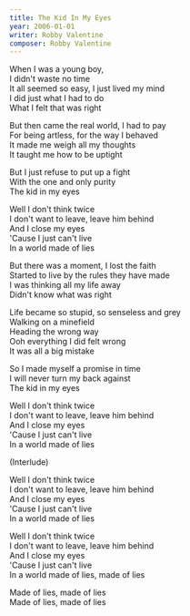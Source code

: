 ```yaml
---
title: The Kid In My Eyes
year: 2006-01-01
writer: Robby Valentine
composer: Robby Valentine
---
```


<p>When I was a young boy,<br />
I didn't waste no time<br />
It all seemed so easy, I just lived my mind<br />
I did just what I had to do<br />
What I felt that was right</p>

<p>But then came the real world, I had to pay<br />
For being artless, for the way I behaved<br />
It made me weigh all my thoughts<br />
It taught me how to be uptight</p>

<p>But I just refuse to put up a fight<br />
With the one and only purity<br />
The kid in my eyes</p>

<p>Well I don't think twice<br />
I don't want to leave, leave him behind<br />
And I close my eyes<br />
'Cause I just can't live<br />
In a world made of lies</p>

<p>But there was a moment, I lost the faith<br />
Started to live by the rules they have made<br />
I was thinking all my life away<br />
Didn't know what was right</p>

<p>Life became so stupid, so senseless and grey<br />
Walking on a minefield<br />
Heading the wrong way<br />
Ooh everything I did felt wrong<br />
It was all a big mistake</p>

<p>So I made myself a promise in time<br />
I will never turn my back against<br />
The kid in my eyes</p>

<p>Well I don't think twice<br />
I don't want to leave, leave him behind<br />
And I close my eyes<br />
'Cause I just can't live<br />
In a world made of lies</p>

<p>(Interlude)</p>

<p>Well I don't think twice<br />
I don't want to leave, leave him behind<br />
And I close my eyes<br />
'Cause I just can't live<br />
In a world made of lies</p>

<p>Well I don't think twice<br />
I don't want to leave, leave him behind<br />
And I close my eyes<br />
'Cause I just can't live<br />
In a world made of lies, made of lies</p>

<p>Made of lies, made of lies<br />
Made of lies, made of lies</p>